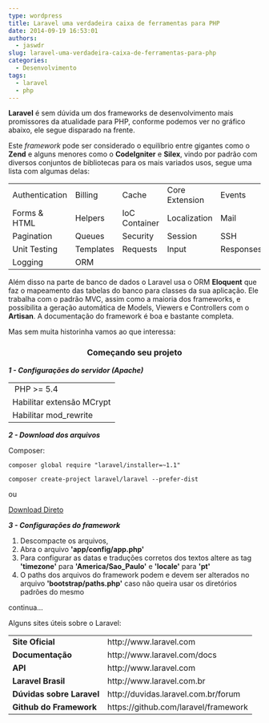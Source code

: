 ```yaml
---
type: wordpress
title: Laravel uma verdadeira caixa de ferramentas para PHP
date: 2014-09-19 16:53:01
authors:
  - jaswdr
slug: laravel-uma-verdadeira-caixa-de-ferramentas-para-php
categories:
  - Desenvolvimento
tags:
  - laravel
  - php
---
```


<strong>Laravel</strong> é sem dúvida um dos frameworks de desenvolvimento mais promissores da atualidade para PHP, conforme podemos ver no gráfico abaixo, ele segue disparado na frente.

Este <em>framework</em> pode ser considerado o equilíbrio entre gigantes como o <strong>Zend</strong> e alguns menores como o <strong>CodeIgniter</strong> e <strong>Silex</strong>, vindo por padrão com diversos conjuntos de bibliotecas para os mais variados usos, segue uma lista com algumas delas:
<table>
<tbody>
<tr>
<td>Authentication</td>
<td>Billing</td>
<td>Cache</td>
<td>Core Extension</td>
<td>Events</td>
<td>Facades</td>
</tr>
<tr>
<td>Forms &amp; HTML</td>
<td>Helpers</td>
<td>IoC Container</td>
<td>Localization</td>
<td>Mail</td>
<td>Package Development</td>
</tr>
<tr>
<td>Pagination</td>
<td>Queues</td>
<td>Security</td>
<td>Session</td>
<td>SSH</td>
<td>Templates</td>
</tr>
<tr>
<td>Unit Testing</td>
<td>Templates</td>
<td>Requests</td>
<td>Input</td>
<td>Responses</td>
<td>Errors</td>
</tr>
<tr>
<td>Logging</td>
<td>ORM</td>
<td></td>
<td></td>
<td></td>
<td></td>
</tr>
</tbody>
</table>
Além disso na parte de banco de dados o Laravel usa o ORM <strong>Eloquent</strong> que faz o mapeamento das tabelas do banco para classes da sua aplicação. Ele trabalha com o padrão MVC, assim como a maioria dos frameworks, e possibilita a geração automática de Models, Viewers e Controllers com o <strong>Artisan</strong>. A documentação do framework é boa e bastante completa.

Mas sem muita historinha vamos ao que interessa:
<h3 style="text-align: center;">Começando seu projeto</h3>
<em><strong>1 - Configurações do servidor (Apache)</strong>
</em>
<table>
<tbody>
<tr>
<td> PHP &gt;= 5.4</td>
</tr>
<tr>
<td>Habilitar extensão MCrypt</td>
</tr>
<tr>
<td>Habilitar mod_rewrite</td>
</tr>
</tbody>
</table>
<strong><em>2 - Download dos arquivos</em></strong>

Composer:
<pre class="prettyprint prettyprinted"><code><span class="pln">composer </span><span class="kwd">global</span> <span class="kwd">require</span> <span class="str">"laravel/installer=~1.1"</span></code></pre>
<pre class="prettyprint prettyprinted"><code><span class="pln">composer create</span><span class="pun">-</span><span class="pln">project laravel</span><span class="pun">/</span><span class="pln">laravel </span><span class="pun">--</span><span class="pln">prefer</span><span class="pun">-</span><span class="pln">dist</span></code></pre>
ou

<a title="Download direto" href="https://github.com/laravel/laravel/archive/master.zip" target="_blank">Download Direto</a>

<strong><em>3 - Configurações do framework</em></strong>
<ol>
	<li>Descompacte os arquivos,</li>
	<li>Abra o arquivo <strong>'app/config/app.php'</strong></li>
	<li>Para configurar as datas e traduções corretos dos textos altere as tag <strong>'timezone'</strong> para <strong>'America/Sao_Paulo'</strong> e <strong>'locale'</strong> para <strong>'pt'
</strong></li>
	<li>O paths dos arquivos do framework podem e devem ser alterados no arquivo <strong>'bootstrap/paths.php'</strong> caso não queira usar os diretórios padrões do mesmo</li>
</ol>
continua...

Alguns sites úteis sobre o Laravel:
<table>
<tbody>
<tr>
<td><strong>Site Oficial</strong></td>
<td>http://www.laravel.com</td>
</tr>
<tr>
<td><strong>Documentação</strong></td>
<td>http://www.laravel.com/docs</td>
</tr>
<tr>
<td><strong>API</strong></td>
<td>http://www.laravel.com</td>
</tr>
<tr>
<td><strong>Laravel Brasil</strong></td>
<td>http://www.laravel.com.br</td>
</tr>
<tr>
<td><strong>Dúvidas sobre Laravel</strong></td>
<td>http://duvidas.laravel.com.br/forum</td>
</tr>
<tr>
<td><strong>Github do Framework</strong></td>
<td>https://github.com/laravel/framework</td>
</tr>
</tbody>
</table>
